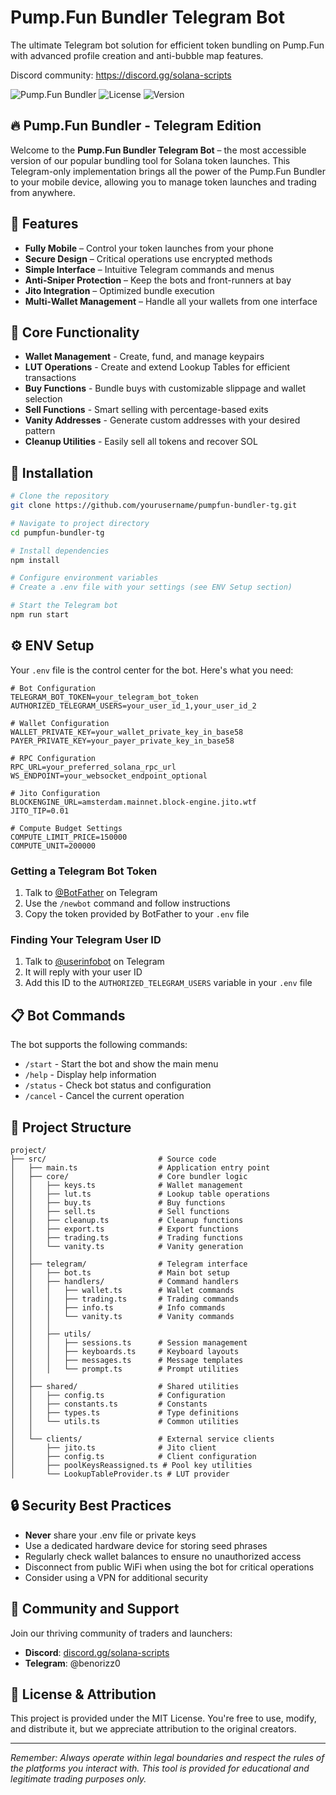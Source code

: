 # Pump.Fun Bundler Telegram Bot

The ultimate Telegram bot solution for efficient token bundling on Pump.Fun with advanced profile creation and anti-bubble map features.

Discord community: https://discord.gg/solana-scripts

![Pump.Fun Bundler](https://img.shields.io/badge/PumpFun-Bundler-blue)
![License](https://img.shields.io/badge/license-MIT-green)
![Version](https://img.shields.io/badge/version-3.0-orange)

## 🔥 Pump.Fun Bundler - Telegram Edition

Welcome to the **Pump.Fun Bundler Telegram Bot** – the most accessible version of our popular bundling tool for Solana token launches. This Telegram-only implementation brings all the power of the Pump.Fun Bundler to your mobile device, allowing you to manage token launches and trading from anywhere.

## 💎 Features

- **Fully Mobile** – Control your token launches from your phone
- **Secure Design** – Critical operations use encrypted methods
- **Simple Interface** – Intuitive Telegram commands and menus
- **Anti-Sniper Protection** – Keep the bots and front-runners at bay
- **Jito Integration** – Optimized bundle execution
- **Multi-Wallet Management** – Handle all your wallets from one interface

## 🚀 Core Functionality

- **Wallet Management** - Create, fund, and manage keypairs
- **LUT Operations** - Create and extend Lookup Tables for efficient transactions
- **Buy Functions** - Bundle buys with customizable slippage and wallet selection
- **Sell Functions** - Smart selling with percentage-based exits
- **Vanity Addresses** - Generate custom addresses with your desired pattern
- **Cleanup Utilities** - Easily sell all tokens and recover SOL

## 💾 Installation

```bash
# Clone the repository
git clone https://github.com/yourusername/pumpfun-bundler-tg.git

# Navigate to project directory
cd pumpfun-bundler-tg

# Install dependencies
npm install

# Configure environment variables
# Create a .env file with your settings (see ENV Setup section)

# Start the Telegram bot
npm run start
```

## ⚙️ ENV Setup

Your `.env` file is the control center for the bot. Here's what you need:

```
# Bot Configuration
TELEGRAM_BOT_TOKEN=your_telegram_bot_token
AUTHORIZED_TELEGRAM_USERS=your_user_id_1,your_user_id_2

# Wallet Configuration
WALLET_PRIVATE_KEY=your_wallet_private_key_in_base58
PAYER_PRIVATE_KEY=your_payer_private_key_in_base58

# RPC Configuration
RPC_URL=your_preferred_solana_rpc_url
WS_ENDPOINT=your_websocket_endpoint_optional

# Jito Configuration
BLOCKENGINE_URL=amsterdam.mainnet.block-engine.jito.wtf
JITO_TIP=0.01

# Compute Budget Settings
COMPUTE_LIMIT_PRICE=150000
COMPUTE_UNIT=200000
```

### Getting a Telegram Bot Token

1. Talk to [@BotFather](https://t.me/botfather) on Telegram
2. Use the `/newbot` command and follow instructions
3. Copy the token provided by BotFather to your `.env` file

### Finding Your Telegram User ID

1. Talk to [@userinfobot](https://t.me/userinfobot) on Telegram
2. It will reply with your user ID
3. Add this ID to the `AUTHORIZED_TELEGRAM_USERS` variable in your `.env` file

## 📋 Bot Commands

The bot supports the following commands:

- `/start` - Start the bot and show the main menu
- `/help` - Display help information
- `/status` - Check bot status and configuration
- `/cancel` - Cancel the current operation

## 🔧 Project Structure

```
project/
├── src/                         # Source code
│   ├── main.ts                  # Application entry point
│   ├── core/                    # Core bundler logic
│   │   ├── keys.ts              # Wallet management
│   │   ├── lut.ts               # Lookup table operations 
│   │   ├── buy.ts               # Buy functions
│   │   ├── sell.ts              # Sell functions
│   │   ├── cleanup.ts           # Cleanup functions
│   │   ├── export.ts            # Export functions
│   │   ├── trading.ts           # Trading functions
│   │   └── vanity.ts            # Vanity generation
│   │   
│   ├── telegram/                # Telegram interface
│   │   ├── bot.ts               # Main bot setup
│   │   ├── handlers/            # Command handlers
│   │   │   ├── wallet.ts        # Wallet commands
│   │   │   ├── trading.ts       # Trading commands
│   │   │   ├── info.ts          # Info commands 
│   │   │   └── vanity.ts        # Vanity commands
│   │   │
│   │   ├── utils/
│   │   │   ├── sessions.ts      # Session management
│   │   │   ├── keyboards.ts     # Keyboard layouts
│   │   │   ├── messages.ts      # Message templates
│   │   │   └── prompt.ts        # Prompt utilities
│   │
│   ├── shared/                  # Shared utilities
│   │   ├── config.ts            # Configuration
│   │   ├── constants.ts         # Constants
│   │   ├── types.ts             # Type definitions
│   │   └── utils.ts             # Common utilities
│   │
│   └── clients/                 # External service clients
│       ├── jito.ts              # Jito client
│       ├── config.ts            # Client configuration
│       ├── poolKeysReassigned.ts # Pool key utilities
│       └── LookupTableProvider.ts # LUT provider
```

## 🔒 Security Best Practices

- **Never** share your .env file or private keys
- Use a dedicated hardware device for storing seed phrases
- Regularly check wallet balances to ensure no unauthorized access
- Disconnect from public WiFi when using the bot for critical operations
- Consider using a VPN for additional security

## 🤝 Community and Support

Join our thriving community of traders and launchers:

- **Discord**: [discord.gg/solana-scripts](https://discord.gg/solana-scripts)
- **Telegram**: @benorizz0

## 📜 License & Attribution

This project is provided under the MIT License. You're free to use, modify, and distribute it, but we appreciate attribution to the original creators.

---

*Remember: Always operate within legal boundaries and respect the rules of the platforms you interact with. This tool is provided for educational and legitimate trading purposes only.*